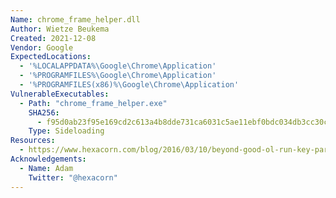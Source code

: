 ```yaml
---
Name: chrome_frame_helper.dll
Author: Wietze Beukema
Created: 2021-12-08
Vendor: Google
ExpectedLocations:
  - '%LOCALAPPDATA%\Google\Chrome\Application'
  - '%PROGRAMFILES%\Google\Chrome\Application'
  - '%PROGRAMFILES(x86)%\Google\Chrome\Application'
VulnerableExecutables:
  - Path: "chrome_frame_helper.exe"
    SHA256:
      - f95d0ab23f95e169cd2c613a4b8dde731ca6031c5ae11ebf0bdc034db3cc30cd
    Type: Sideloading
Resources:
  - https://www.hexacorn.com/blog/2016/03/10/beyond-good-ol-run-key-part-36/
Acknowledgements:
  - Name: Adam
    Twitter: "@hexacorn"
---
```


